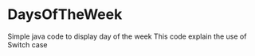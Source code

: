 # DaysOfTheWeek
Simple java code to display day of the week
This code explain the use of Switch case
